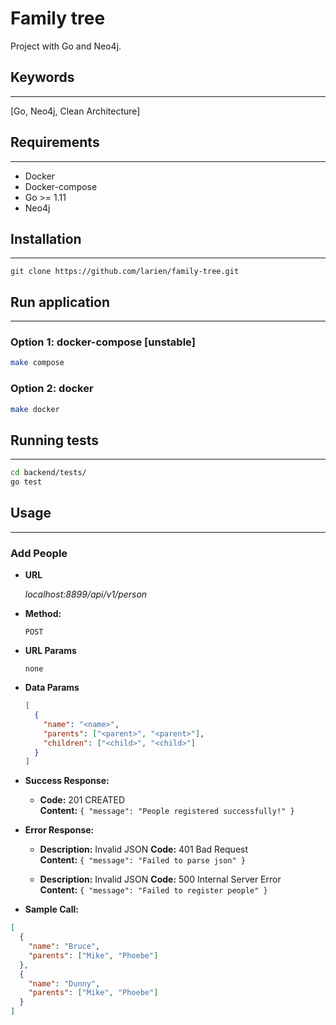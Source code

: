 # Family tree

Project with Go and Neo4j.

## Keywords

---

[Go, Neo4j, Clean Architecture]

## Requirements

---

- Docker
- Docker-compose
- Go >= 1.11
- Neo4j

## Installation

---

`git clone https://github.com/larien/family-tree.git`

## Run application

---

### Option 1: docker-compose [unstable]

```bash
make compose
```

### Option 2: docker

```bash
make docker
```

## Running tests

---

```bash
cd backend/tests/
go test
```

## Usage

---

### Add People

- **URL**

  _localhost:8899/api/v1/person_

- **Method:**

  `POST`

- **URL Params**

  `none`

- **Data Params**

  ```json
  [
    {
      "name": "<name>",
      "parents": ["<parent>", "<parent>"],
      "children": ["<child>", "<child>"]
    }
  ]
  ```

- **Success Response:**

  - **Code:** 201 CREATED <br />
    **Content:** `{ "message": "People registered successfully!" }`

- **Error Response:**

  - **Description:** Invalid JSON
    **Code:** 401 Bad Request <br />
    **Content:** `{ "message": "Failed to parse json" }`

  - **Description:** Invalid JSON
    **Code:** 500 Internal Server Error <br />
    **Content:** `{ "message": "Failed to register people" }`

- **Sample Call:**

```json
[
  {
    "name": "Bruce",
    "parents": ["Mike", "Phoebe"]
  },
  {
    "name": "Dunny",
    "parents": ["Mike", "Phoebe"]
  }
]
```
